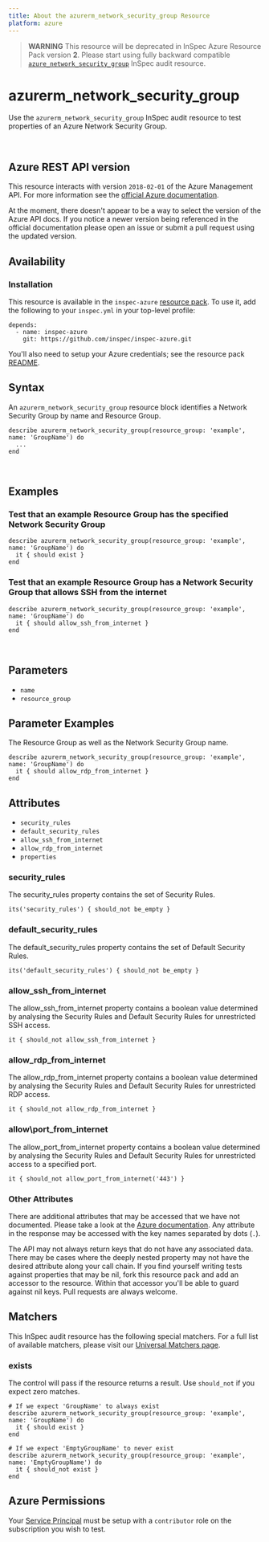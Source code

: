 ```yaml
---
title: About the azurerm_network_security_group Resource
platform: azure
---
```


> <b>WARNING</b>  This resource will be deprecated in InSpec Azure Resource Pack version **2**. Please start using fully backward compatible [`azure_network_security_group`](azure_network_security_group.md) InSpec audit resource.

# azurerm\_network\_security\_group

Use the `azurerm_network_security_group` InSpec audit resource to test properties of an
Azure Network Security Group.

<br />

## Azure REST API version

This resource interacts with version `2018-02-01` of the Azure Management API.
For more information see the [official Azure documentation](https://docs.microsoft.com/en-us/rest/api/virtualnetwork/networksecuritygroups/get).

At the moment, there doesn't appear to be a way to select the version of the
Azure API docs. If you notice a newer version being referenced in the official
documentation please open an issue or submit a pull request using the updated
version.

## Availability

### Installation

This resource is available in the `inspec-azure` [resource
pack](https://www.inspec.io/docs/reference/glossary/#resource-pack). To use it, add the
following to your `inspec.yml` in your top-level profile:

    depends:
      - name: inspec-azure
        git: https://github.com/inspec/inspec-azure.git

You'll also need to setup your Azure credentials; see the resource pack
[README](https://github.com/inspec/inspec-azure#inspec-for-azure).

## Syntax

An `azurerm_network_security_group` resource block identifies a Network Security Group by
name and Resource
    Group.

    describe azurerm_network_security_group(resource_group: 'example', name: 'GroupName') do
      ...
    end

<br />

## Examples

### Test that an example Resource Group has the specified Network Security Group

    describe azurerm_network_security_group(resource_group: 'example', name: 'GroupName') do
      it { should exist }
    end

### Test that an example Resource Group has a Network Security Group that allows SSH from the internet

    describe azurerm_network_security_group(resource_group: 'example', name: 'GroupName') do
      it { should allow_ssh_from_internet }
    end

<br />

## Parameters

  - `name`
  - `resource_group`

## Parameter Examples

The Resource Group as well as the Network Security Group
    name.

    describe azurerm_network_security_group(resource_group: 'example', name: 'GroupName') do
      it { should allow_rdp_from_internet }
    end

## Attributes

  - `security_rules`
  - `default_security_rules`
  - `allow_ssh_from_internet`
  - `allow_rdp_from_internet`
  - `properties`

### security\_rules

The security\_rules property contains the set of Security Rules.

    its('security_rules') { should_not be_empty }

### default\_security\_rules

The default\_security\_rules property contains the set of Default Security Rules.

    its('default_security_rules') { should_not be_empty }

### allow\_ssh\_from\_internet

The allow\_ssh\_from\_internet property contains a boolean value determined by analysing
the Security Rules and Default Security Rules for unrestricted SSH access.

    it { should_not allow_ssh_from_internet }

### allow\_rdp\_from\_internet

The allow\_rdp\_from\_internet property contains a boolean value determined by analysing
the Security Rules and Default Security Rules for unrestricted RDP access.

    it { should_not allow_rdp_from_internet }

### allow\port\_from\_internet

The allow\_port\_from\_internet property contains a boolean value determined by analysing
the Security Rules and Default Security Rules for unrestricted access to a specified port.

    it { should_not allow_port_from_internet('443') }

### Other Attributes

There are additional attributes that may be accessed that we have not
documented. Please take a look at the [Azure documentation](#-Azure-REST-API-version).
Any attribute in the response may be accessed with the key names separated by
dots (`.`).

The API may not always return keys that do not have any associated data. There
may be cases where the deeply nested property may not have the desired
attribute along your call chain. If you find yourself writing tests against
properties that may be nil, fork this resource pack and add an accessor to the
resource. Within that accessor you'll be able to guard against nil keys. Pull
requests are always welcome.

## Matchers

This InSpec audit resource has the following special matchers. For a full list of
available matchers, please visit our [Universal Matchers
page](https://www.inspec.io/docs/reference/matchers/).

### exists

The control will pass if the resource returns a result. Use `should_not` if you expect
zero matches.

    # If we expect 'GroupName' to always exist
    describe azurerm_network_security_group(resource_group: 'example', name: 'GroupName') do
      it { should exist }
    end

    # If we expect 'EmptyGroupName' to never exist
    describe azurerm_network_security_group(resource_group: 'example', name: 'EmptyGroupName') do
      it { should_not exist }
    end

## Azure Permissions

Your [Service
Principal](https://docs.microsoft.com/en-us/azure/azure-resource-manager/resource-group-create-service-principal-portal)
must be setup with a `contributor` role on the subscription you wish to test.

